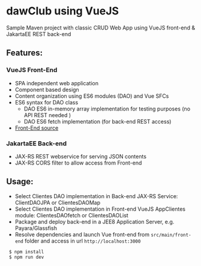 # dawClub using VueJS

Sample Maven project with classic CRUD Web App using VueJS front-end & JakartaEE REST back-end

## Features:
### VueJS Front-End
- SPA independent web application
- Component based design
- Content organization using ES6 modules (DAO) and Vue SFCs
- ES6 syntax for DAO class
  - DAO ES6 in-memory array implementation for testing purposes (no API REST needed )
  - DAO ES6 fetch implementation (for back-end REST access)
- [Front-End source](./src/main/front-end)
### JakartaEE Back-end
- JAX-RS REST webservice for serving JSON contents
- JAX-RS CORS filter to allow access from Front-end

## Usage:
 - Select Clientes DAO implementation in Back-end JAX-RS Service: ClientDAOJPA or ClientesDAOMap
 - Select Clientes DAO implementation in Front-end VueJS AppClientes module: ClientesDAOfetch or ClientesDAOList
 - Package and deploy back-end in a JEE8 Application Server, e.g. Payara/Glassfish
 - Resolve dependencies and launch Vue front-end from ``src/main/front-end`` folder and access in url ``http://localhost:3000``
```
 $ npm install
 $ npm run dev 
 ```
